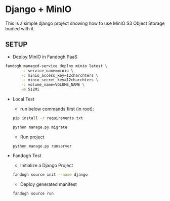 # Django + MinIO

This is a simple django project showing how to use MinIO S3 Object Storage budled with it.


## SETUP

* Deploy MinIO in Fandogh PaaS

```bash title="MinIO Managed Service"
fandogh managed-service deploy minio latest \
       -c service_name=minio \
       -c minio_access_key=12charchters \
       -c minio_secret_key=12charchters \
       -c volume_name=VOLUME_NAME \
       -m 512Mi 
```

* Local Test

    * run below commands first (in root):
    ```bash
    pip install -r requirements.txt
    ```
    ```bash
    python manage.py migrate
    ```
    * Run project
    ```
    python manage.py runserver
    ```
    
* Fandogh Test

    * Initialize a Django Project
    ```bash
    fandogh source init --name django
    ```
    
    * Deploy generated manifest
    ```
    fandogh source run
    ```
  
